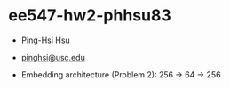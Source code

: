 # ee547-hw2-phhsu83

 - Ping-Hsi Hsu
 - pinghsi@usc.edu

 - Embedding architecture (Problem 2): 256 → 64 → 256
